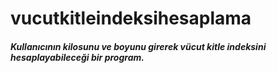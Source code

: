 # vucutkitleindeksihesaplama

##### Kullanıcının kilosunu ve boyunu girerek vücut kitle indeksini hesaplayabileceği bir program.
